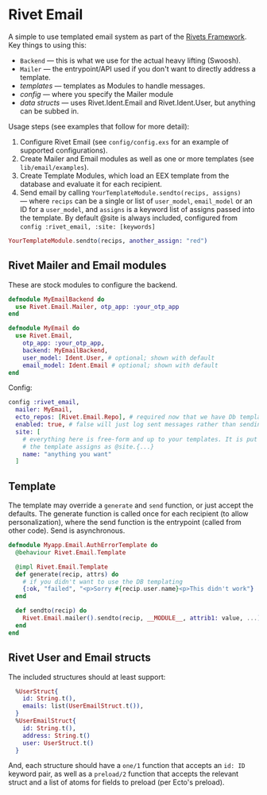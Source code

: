 # Rivet Email

A simple to use templated email system as part of
the [Rivets Framework](https://docs.google.com/document/d/1ntoTA9YRE7KvKpmwZRtfzKwTZNgo2CY6YfJnDNQAlBc). Key things to using this:

* `Backend` — this is what we use for the actual heavy lifting (Swoosh).
* `Mailer` — the entrypoint/API used if you don't want to directly address a template.
* *templates* — templates as Modules to handle messages.
* *config* — where you specify the Mailer module
* *data structs* — uses Rivet.Ident.Email and Rivet.Ident.User, but anything can be subbed in.

Usage steps (see examples that follow for more detail):

1. Configure Rivet Email (see `config/config.exs` for an example of supported configurations).
2. Create Mailer and Email modules as well as one or more templates (see `lib/email/examples`).
3. Create Template Modules, which load an EEX template from the database and
   evaluate it for each recipient.
3. Send email by calling `YourTemplateModule.sendto(recips, assigns)` — where `recips` can be a single
   or list of `user_model`, `email_model` or an ID for a `user_model`, and `assigns`
   is a keyword list of assigns passed into the template. By default @site is
   always included, configured from `config :rivet_email, :site: [keywords]`

```elixir
YourTemplateModule.sendto(recips, another_assign: "red")
```

## Rivet Mailer and Email modules

These are stock modules to configure the backend.

```elixir
defmodule MyEmailBackend do
  use Rivet.Email.Mailer, otp_app: :your_otp_app
end
```

```elixir
defmodule MyEmail do
  use Rivet.Email,
    otp_app: :your_otp_app,
    backend: MyEmailBackend,
    user_model: Ident.User, # optional; shown with default
    email_model: Ident.Email # optional; shown with default
end
```

Config:

```elixir
config :rivet_email,
  mailer: MyEmail,
  ecto_repos: [Rivet.Email.Repo], # required now that we have Db templates
  enabled: true, # false will just log sent messages rather than sending them
  site: [
    # everything here is free-form and up to your templates. It is put into
    # the template assigns as @site.{...}
    name: "anything you want"
  ]

```

## Template

The template may override a `generate` and `send` function, or just accept the
defaults. The generate function is called once for each recipient (to allow
personalization), where the send function is the entrypoint (called from other
code). Send is asynchronous.

```elixir
defmodule Myapp.Email.AuthErrorTemplate do
  @behaviour Rivet.Email.Template

  @impl Rivet.Email.Template
  def generate(recip, attrs) do
    # if you didn't want to use the DB templating
    {:ok, "failed", "<p>Sorry #{recip.user.name}<p>This didn't work"}
  end

  def sendto(recip) do
    Rivet.Email.mailer().sendto(recip, __MODULE__, attrib1: value, ...)
  end
end
```

## Rivet User and Email structs

The included structures should at least support:

```elixir
  %UserStruct{
    id: String.t(),
    emails: list(UserEmailStruct.t()),
  }
  %UserEmailStruct{
    id: String.t(),
    address: String.t()
    user: UserStruct.t()
  }
```

And, each structure should have a `one/1` function that accepts an `id: ID`
keyword pair, as well as a `preload/2` function that accepts the relevant
struct and a list of atoms for fields to preload (per Ecto's preload).
